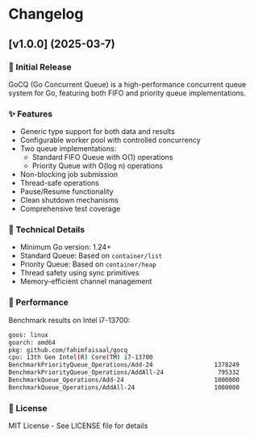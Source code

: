 # Changelog

## [v1.0.0] (2025-03-7)

### 🎉 Initial Release

GoCQ (Go Concurrent Queue) is a high-performance concurrent queue system for Go, featuring both FIFO and priority queue implementations.

### ✨ Features

- Generic type support for both data and results
- Configurable worker pool with controlled concurrency
- Two queue implementations:
  - Standard FIFO Queue with O(1) operations
  - Priority Queue with O(log n) operations
- Non-blocking job submission
- Thread-safe operations
- Pause/Resume functionality
- Clean shutdown mechanisms
- Comprehensive test coverage

### 🔧 Technical Details

- Minimum Go version: 1.24+
- Standard Queue: Based on `container/list`
- Priority Queue: Based on `container/heap`
- Thread safety using sync primitives
- Memory-efficient channel management

### 🚀 Performance

Benchmark results on Intel i7-13700:

```bash
goos: linux
goarch: amd64
pkg: github.com/fahimfaisaal/gocq
cpu: 13th Gen Intel(R) Core(TM) i7-13700
BenchmarkPriorityQueue_Operations/Add-24                 1378249              1278 ns/op
BenchmarkPriorityQueue_Operations/AddAll-24               795332              1712 ns/op
BenchmarkQueue_Operations/Add-24                         1000000              1300 ns/op
BenchmarkQueue_Operations/AddAll-24                      1000000              1822 ns/op
```

### 📝 License

MIT License - See LICENSE file for details
